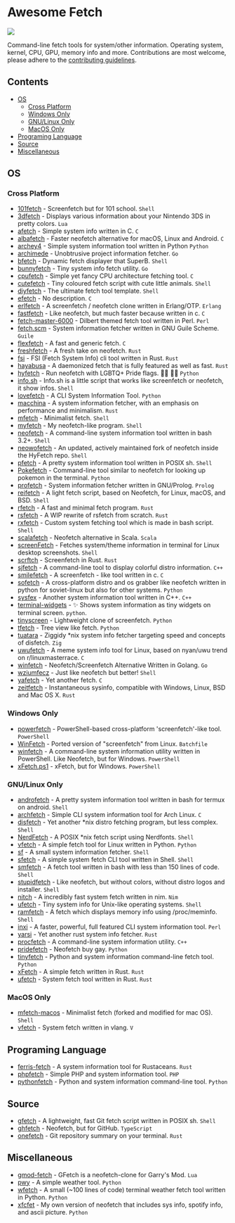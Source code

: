# Awesome Fetch

![](https://img.shields.io/github/actions/workflow/status/beucismis/awesome-fetch/links.yml?label=Links)

Command-line fetch tools for system/other information. Operating system, kernel, CPU, GPU, memory info and more. Contributions are most welcome, please adhere to the [contributing guidelines](CONTRIBUTING.md).

## Contents

- [OS](#os)
  - [Cross Platform](#cross-platform)
  - [Windows Only](#windows-only)
  - [GNU/Linux Only](#gnulinux-only)
  - [MacOS Only](#macos-only)
- [Programing Language](#programing-language)
- [Source](#source)
- [Miscellaneous](#miscellaneous)

## OS

### Cross Platform

- [101fetch](https://github.com/salaaad2/101fetch) - Screenfetch but for 101 school. `Shell`
- [3dfetch](https://github.com/aliceinpalth/3dfetch) - Displays various information about your Nintendo 3DS in pretty colors. `Lua`
- [afetch](https://github.com/13-CF/afetch) - Simple system info written in C. `C`
- [albafetch](https://github.com/alba4k/albafetch) - Faster neofetch alternative for macOS, Linux and Android. `C`
- [archey4](https://github.com/HorlogeSkynet/archey4) - Simple system information tool written in Python `Python`
- [archimede](https://github.com/gennaro-tedesco/archimede) - Unobtrusive project information fetcher. `Go`
- [bfetch](https://github.com/NNBnh/bfetch) - Dynamic fetch displayer that SuperB. `Shell`
- [bunnyfetch](https://github.com/Rosettea/bunnyfetch) - Tiny system info fetch utility. `Go`
- [cpufetch](https://github.com/Dr-Noob/cpufetch) - Simple yet fancy CPU architecture fetching tool. `C`
- [cutefetch](https://github.com/cybardev/cutefetch) - Tiny coloured fetch script with cute little animals. `Shell`
- [diyfetch](https://github.com/info-mono/diyfetch) - The ultimate fetch tool template. `Shell`
- [efetch](https://github.com/NoSequel/efetch) - No description. `C`
- [erlfetch](https://github.com/vereis/erlfetch) - A screenfetch / neofetch clone written in Erlang/OTP. `Erlang`
- [fastfetch](https://github.com/fastfetch-cli/fastfetch) - Like neofetch, but much faster because written in c. `C`
- [fetch-master-6000](https://github.com/anhsirk0/fetch-master-6000) - Dilbert themed fetch tool written in Perl. `Perl`
- [fetch.scm](https://github.com/KikyTokamuro/fetch.scm) - System information fetcher written in GNU Guile Scheme. `Guile`
- [flexfetch](https://github.com/matyklug18/Flexfetch) - A fast and generic fetch. `C`
- [freshfetch](https://github.com/K4rakara/freshfetch) - A fresh take on neofetch. `Rust`
- [fsi](https://github.com/MustafaSalih1993/fsi) - FSI (Fetch System Info) cli tool written in Rust. `Rust`
- [hayabusa](https://github.com/Notarin/hayabusa) - A daemonized fetch that is fully featured as well as fast. `Rust`
- [hyfetch](https://github.com/hykilpikonna/hyfetch) - Run neofetch with LGBTQ+ Pride flags. 🏳️‍🌈 🏳️‍⚧️ `Python`
- [info.sh](https://github.com/bc1bb/info.sh) - Info.sh is a little script that works like screenfetch or neofetch, it show infos. `Shell`
- [lovefetch](https://github.com/oppsec/lovefetch) - A CLI System Information Tool. `Python`
- [macchina](https://github.com/Macchina-CLI/macchina) - A system information fetcher, with an emphasis on performance and minimalism. `Rust`
- [mfetch](https://github.com/rachelambda/mfetch) - Minimalist fetch. `Shell`
- [myfetch](https://github.com/Pippadi/myfetch) - My neofetch-like program. `Shell`
- [neofetch](https://github.com/dylanaraps/neofetch) - A command-line system information tool written in bash 3.2+. `Shell`
- [neowofetch](https://github.com/hykilpikonna/hyfetch#running-updated-original-neofetch) - An updated, actively maintained fork of neofetch inside the HyFetch repo. `Shell`
- [pfetch](https://github.com/dylanaraps/pfetch) - A pretty system information tool written in POSIX sh. `Shell`
- [Pokefetch](https://github.com/rmccorm4/Pokefetch) - Command-line tool similar to neofetch for looking up pokemon in the terminal. `Python`
- [profetch](https://github.com/RustemB/profetch) - System information fetcher written in GNU/Prolog. `Prolog`
- [reifetch](https://github.com/OkaVatti/reifetch) - A light fetch script, based on Neofetch, for Linux, macOS, and BSD. `Shell`
- [rfetch](https://github.com/kamui-fin/rfetch) - A fast and minimal fetch program. `Rust`
- [rsfetch](https://github.com/Phate6660/rsfetch) - A WIP rewrite of rsfetch from scratch. `Rust`
- [rxfetch](https://github.com/Mangeshrex/rxfetch) - Custom system fetching tool which is made in bash script. `Shell`
- [scalafetch](https://github.com/Phate6660/scalafetch) - Neofetch alternative in Scala. `Scala`
- [screenFetch](https://github.com/KittyKatt/screenFetch) - Fetches system/theme information in terminal for Linux desktop screenshots. `Shell`
- [scrftch](https://github.com/wezm/scrftch) - Screenfetch in Rust. `Rust`
- [sjfetch](https://github.com/855309/sjfetch) - A command-line tool to display colorful distro information. `C++`
- [smilefetch](https://github.com/sudosmile/smilefetch) -  A screenfetch - like tool written in c. `C`
- [sofetch](https://github.com/Soviet-Linux/sofetch) - A cross-platform distro and os grabber like neofetch written in python for soviet-linux but also for other systems. `Python`
- [sysfex](https://github.com/mehedirm6244/sysfex) - Another system information tool written in C++. `C++`
- [terminal-widgets](https://github.com/imegeek/terminal-widgets) - ✨ Shows system information as tiny widgets on terminal screen. `python`.
- [tinyscreen](https://github.com/pbkangafoo/tinyscreen) - Lightweight clone of screenfetch. `Python`
- [tfetch](https://github.com/EndOfLine-py/tfetch) - Tree view like fetch. `Python`
- [tuatara](https://github.com/q60/tuatara) - Ziggidy \*nix system info fetcher targeting speed and concepts of disfetch. `Zig`
- [uwufetch](https://github.com/TheDarkBug/uwufetch) - A meme system info tool for Linux, based on nyan/uwu trend on r/linuxmasterrace. `C`
- [winfetch](https://github.com/M4cs/winfetch) - Neofetch/Screenfetch Alternative Written in Golang. `Go`
- [wziumfecz](https://github.com/workonfire/wziumfecz) -  Just like neofetch but better! `Shell`
- [yafetch](https://github.com/yrwq/yafetch) - Yet another fetch. `C`
- [zeitfetch](https://github.com/nidnogg/zeitfetch) - Instantaneous sysinfo, compatible with Windows, Linux, BSD and Mac OS X. `Rust`

### Windows Only

- [powerfetch](https://github.com/jantari/powerfetch) - PowerShell-based cross-platform 'screenfetch'-like tool. `PowerShell`
- [WinFetch](https://github.com/hXR16F/WinFetch) - Ported version of "screenfetch" from Linux. `Batchfile`
- [winfetch](https://github.com/lptstr/winfetch) - A command-line system information utility written in PowerShell. Like Neofetch, but for Windows. `PowerShell`
- [xFetch.ps1](https://gitlab.com/XDRwastaken/xFetch_pwsh) - xFetch, but for Windows. `PowerShell`

### GNU/Linux Only

- [androfetch](https://github.com/laraib07/androfetch) - A pretty system information tool written in bash for termux on android. `Shell`
- [archfetch](https://github.com/xxczaki/archfetch) - Simple CLI system information tool for Arch Linux. `C`
- [disfetch](https://github.com/q60/disfetch) - Yet another \*nix distro fetching program, but less complex. `Shell`
- [NerdFetch](https://codeberg.org/thatonecalculator/NerdFetch) - A POSIX *nix fetch script using Nerdfonts. `Shell`
- [vfetch](https://github.com/Lorago/vfetch) - A simple fetch tool for Linux written in Python. `Python`
- [sf](https://github.com/mauro-balades/sf) - A small system information fetcher. `Shell`
- [sfetch](https://github.com/Frolleks/sfetch) - A simple system fetch CLI tool written in Shell. `Shell`
- [smfetch](https://github.com/agahemir/smfetch) - A fetch tool written in bash with less than 150 lines of code. `Shell`
- [stupidfetch](https://github.com/000rosiu/stupidfetch) - Like neofetch, but without colors, without distro logos and installer. `Shell`
- [nitch](https://github.com/ssleert/nitch) - A incredibly fast system fetch written in nim. `Nim`
- [ufetch](https://gitlab.com/jschx/ufetch) - Tiny system info for Unix-like operating systems. `Shell`
- [ramfetch](https://codeberg.org/jahway603/ramfetch) - A fetch which displays memory info using /proc/meminfo. `Shell`
- [inxi](https://github.com/smxi/inxi) - A faster, powerful, full featured CLI system information tool. `Perl`
- [yarsi](https://github.com/LinuxNerdBTW/yarsi) - Yet another rust system info fetcher. `Rust`
- [procfetch](https://github.com/TanmayPatil105/procfetch) -  A command-line system information utility. `C++`
- [pridefetch](https://github.com/cartoon-raccoon/pridefetch) - Neofetch buy gay. `Python`
- [tinyfetch](https://github.com/beucismis/tinyfetch) - Python and system information command-line fetch tool. `Python`
- [xFetch](https://gitlab.com/XDRwastaken/xFetch) - A simple fetch written in Rust. `Rust`
- [ufetch](https://github.com/tyroruyk/ufetch) - System fetch tool written in Rust. `Rust`

### MacOS Only
- [mfetch-macos](https://github.com/TechWiz-3/mfetch-macos) - Minimalist fetch (forked and modified for mac OS). `Shell`
- [vfetch](https://github.com/carlosqsilva/vfetch) - System fetch written in vlang. `V`

## Programing Language

- [ferris-fetch](https://github.com/irevenko/ferris-fetch) - A system information tool for Rustaceans. `Rust`
- [phpfetch](https://github.com/efectn/phpfetch) - Simple PHP and system information tool. `PHP`
- [pythonfetch](https://github.com/beucismis/pythonfetch) - Python and system information command-line tool. `Python`

## Source

- [gfetch](https://github.com/kiedtl/gfetch) - A lightweight, fast Git fetch script written in POSIX sh. `Shell`
- [ghfetch](https://github.com/bwac2517/ghfetch) - Neofetch, but for GitHub. `TypeScript`
- [onefetch](https://github.com/o2sh/onefetch) - Git repository summary on your terminal. `Rust`

## Miscellaneous

- [gmod-fetch](https://github.com/garryspins/gmod-fetch) - GFetch is a neofetch-clone for Garry's Mod. `Lua`
- [pwy](https://github.com/egargo/pwygit) - A simple weather tool. `Python`
- [wfetch](https://github.com/igormako/wfetch) - A small (~100 lines of code) terminal weather fetch tool written in Python. `Python`
- [xfcfet](https://github.com/xfcisco/xfcfet) - My own version of neofetch that includes sys info, spotify info, and ascii picture. `Python`
